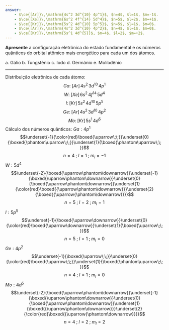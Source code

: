 ```yaml
---
answer:
    - $\ce{[Ar]}\,\mathrm{4s^2 3d^{10} 4p^1}$, $n=4$, $l=1$, $m=-1$.
    - $\ce{[Xe]}\,\mathrm{6s^2 4f^{14} 5d^4}$, $n=5$, $l=2$, $m=+1$.
    - $\ce{[Kr]}\,\mathrm{5s^2 4d^{10} 5p^5}$, $n=5$, $l=1$, $m=0$.
    - $\ce{[Ar]}\,\mathrm{4s^2 3d^{10} 4p^2}$, $n=4$, $l=1$, $m=0$.
    - $\ce{[Kr]}\,\mathrm{5s^1 4d^{5}}$, $n=4$, $l=2$, $m=+2$.
---
```


**Apresente** a configuração eletrônica do estado fundamental e os números quânticos do orbital atômico mais energético para cada um dos átomos.

a. Gálio
b. Tungstênio
c. Iodo
d. Germânio
e. Molibdênio

---

Distribuição eletrônica de cada átomo:
$$Ga:\;[Ar]\,4s^{2}\,3d^{10}\,4p^{1}$$
$$W:\;[Xe]\,6s^{2}\,4f^{14}\,5d^{4}$$
$$I:\;[Kr]\,5s^{2}\,4d^{10}\,5p^{5}$$
$$Ge:\;[Ar]\,4s^{2}\,3d^{10}\,4p^{2}$$
$$Mo:\;[Kr]\,5s^{1}\,4d^{5}$$
Cálculo dos números quânticos:
$Ga: 4p^{1}$
$$\underset{-1}{\color{red}\boxed{\uparrow\;\;}}\underset{0}{\boxed{\phantom\uparrow\;\;}}\underset{1}{\boxed{\phantom\uparrow\;\; }}$$
$$n=4\;;\;l=1\;;\;m_{l}=-1$$
$W:5d^{4}$
$$\underset{-2}{\boxed{\uparrow\phantom\downarrow}}\underset{-1}{\boxed{\uparrow\phantom\downarrow}}\underset{0}{\boxed{\uparrow\phantom\downarrow}}\underset{1}{\color{red}\boxed{{\uparrow\phantom\downarrow}}}\underset{2}{\boxed{{\uparrow{\phantom\downarrow}}}}$$
$$n=5\;;\;l=2\;;\;m_{l}=1$$
$I: 5p^{5}$
$$\underset{-1}{\boxed{\uparrow\downarrow}}\underset{0}{\color{red}\boxed{\uparrow\downarrow}}\underset{1}{\boxed{\uparrow\;\; }}$$
$$n=5\;;\;l=1\;;\;m_{l}=0$$
$Ge:4p^{2}$
$$\underset{-1}{\boxed{\uparrow\;\;}}\underset{0}{\color{red}\boxed{\uparrow\;\;}}\underset{1}{\boxed{\phantom\uparrow\;\; }}$$
$$n=4\;;\;l=1\;;\;m_{l}=0$$
$Mo:4d^{5}$
$$\underset{-2}{\boxed{\uparrow\phantom\downarrow}}\underset{-1}{\boxed{\uparrow\phantom\downarrow}}\underset{0}{\boxed{\uparrow\phantom\downarrow}}\underset{1}{\boxed{{\uparrow\phantom\downarrow}}}\underset{2}{\color{red}\boxed{{\uparrow{\phantom\downarrow}}}}$$
$$n=4\;;\;l=2\;;\;m_{l}=2$$